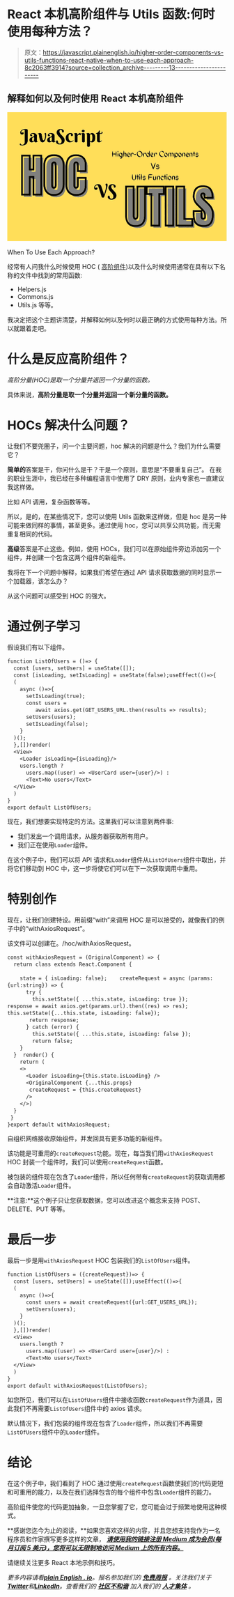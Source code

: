 # React 本机高阶组件与 Utils 函数:何时使用每种方法？

> 原文：<https://javascript.plainenglish.io/higher-order-components-vs-utils-functions-react-native-when-to-use-each-approach-8c2063ff3914?source=collection_archive---------13----------------------->

## 解释如何以及何时使用 React 本机高阶组件

![](img/cf0474a39f2b0edd338cd0fa0a75730a.png)

When To Use Each Approach?

经常有人问我什么时候使用 HOC ( [高阶组件](https://reactjs.org/docs/higher-order-components.html))以及什么时候使用通常在具有以下名称的文件中找到的常用函数:

*   Helpers.js
*   Commons.js
*   Utils.js 等等。

我决定把这个主题讲清楚，并解释如何以及何时以最正确的方式使用每种方法。所以就跟着走吧。

# 什么是反应高阶组件？

*高阶分量(HOC)是取一个分量并返回一个分量的函数。*

具体来说，**高阶分量是取一个分量并返回一个新分量的函数。**

# HOCs 解决什么问题？

让我们不要兜圈子，问一个主要问题，hoc 解决的问题是什么？我们为什么需要它？

**简单的**答案是干，你问什么是干？干是一个原则，意思是“不要重复自己”。
在我的职业生涯中，我已经在多种编程语言中使用了 DRY 原则，业内专家也一直建议我这样做。

比如 API 调用，复杂函数等等。

所以，是的，在某些情况下，您可以使用 Utils 函数来这样做，但是 hoc 是另一种可能来做同样的事情，甚至更多。通过使用 hoc，您可以共享公共功能，而无需重复相同的代码。

**高级**答案是不止这些。例如，使用 HOCs，我们可以在原始组件旁边添加另一个组件，并创建一个包含这两个组件的新组件。

我将在下一个问题中解释，如果我们希望在通过 API 请求获取数据的同时显示一个加载器，该怎么办？

从这个问题可以感受到 HOC 的强大。

# 通过例子学习

假设我们有以下组件。

```
function ListOfUsers = ()=> {
  const [users, setUsers] = useState([]);
  const [isLoading, setIsLoading] = useState(false);useEffect(()=>{
  (
    async ()=>{
      setIsLoading(true);
      const users = 
         await axios.get(GET_USERS_URL.then(results => results);
      setUsers(users);
      setIsLoading(false);
    }
  )();
  },[])render(
  <View>
    <Loader isLoading={isLoading}/>
    users.length ?
      users.map((user) => <UserCard user={user}/>) :
      <Text>No users</Text>
  </View>
  )
}
export default ListOfUsers;
```

现在，我们想要实现特定的方法。这里我们可以注意到两件事:

*   我们发出一个调用请求，从服务器获取所有用户。
*   我们正在使用`Loader`组件。

在这个例子中，我们可以将 API 请求和`Loader`组件从`ListOfUsers`组件中取出，并将它们移动到 HOC 中，这一步将使它们可以在下一次获取调用中重用。

# 特别创作

现在，让我们创建特设。用前缀“with”来调用 HOC 是可以接受的，就像我们的例子中的“withAxiosRequest”。

该文件可以创建在。/hoc/withAxiosRequest。

```
const withAxiosRequest = (OriginalComponent) => {
  return class extends React.Component {

    state = { isLoading: false};    createRequest = async (params: {url:string}) => {
      try {
        this.setState({ ...this.state, isLoading: true });        response = await axios.get(params.url).then((res) => res);        this.setState({...this.state, isLoading: false});
       return response;
      } catch (error) {
        this.setState({ ...this.state, isLoading: false });
        return false;
    }
  }  render() {
    return (
    <>
      <Loader isLoading={this.state.isLoading} />
      <OriginalComponent {...this.props}
       createRequest = {this.createRequest}
      />
    </>)
  }
 }
}export default withAxiosRequest;
```

自组织网络接收原始组件，并发回具有更多功能的新组件。

该功能是可重用的`createRequest`功能。现在，每当我们用`withAxiosRequest` HOC 封装一个组件时，我们可以使用`createRequest`函数。

被包装的组件现在包含了`Loader`组件，所以任何带有`createRequest`的获取调用都会自动激活`Loader`组件。

**注意:**这个例子只让您获取数据，您可以改进这个概念来支持 POST、DELETE、PUT 等等。

# 最后一步

最后一步是用`withAxiosRequest` HOC 包装我们的`ListOfUsers`组件。

```
function ListOfUsers = ({createRequest})=> {
  const [users, setUsers] = useState([]);useEffect(()=>{
  (
    async ()=>{
      const users = await createRequest({url:GET_USERS_URL});
      setUsers(users);
    }
  )();
  },[])render(
  <View>
    users.length ?
      users.map((user) => <UserCard user={user}/>) :
      <Text>No users</Text>
  </View>
  )
}
export default withAxiosRequest(ListOfUsers);
```

如您所见，我们可以在`ListOfUsers`组件中接收函数`createRequest`作为道具，因此我们不再需要`ListOfUsers`组件中的 axios 请求。

默认情况下，我们包装的组件现在包含了`Loader`组件，所以我们不再需要`ListOfUsers`组件中的`Loader`组件。

# 结论

在这个例子中，我们看到了 HOC 通过使用`createRequest`函数使我们的代码更短和可重用的能力，以及在我们选择包含的每个组件中包含`Loader`组件的能力。

高阶组件使您的代码更加抽象，一旦您掌握了它，您可能会过于频繁地使用这种模式。

**感谢您迄今为止的阅读，**如果您喜欢这样的内容，并且您想支持我作为一名程序员和作家撰写更多这样的文章， [***请使用我的链接注册 Medium 成为会员(每月订阅 5 美元)，您将可以无限制地访问 Medium 上的所有内容。***](https://medium.com/membership/@nissimzarur)

请继续关注更多 React 本地示例和技巧。

*更多内容请看*[***plain English . io***](https://plainenglish.io/)*。报名参加我们的* [***免费周报***](http://newsletter.plainenglish.io/) *。关注我们关于*[***Twitter***](https://twitter.com/inPlainEngHQ)*和*[***LinkedIn***](https://www.linkedin.com/company/inplainenglish/)*。查看我们的* [***社区不和谐***](https://discord.gg/GtDtUAvyhW) *加入我们的* [***人才集体***](https://inplainenglish.pallet.com/talent/welcome) *。*